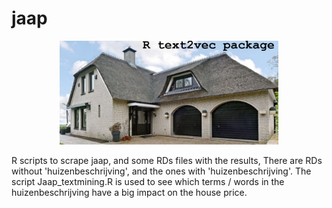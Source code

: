 # jaap
<p align="center">
  <img src="huisenblog.png" width="350"/>
</p>
R scripts to scrape jaap, and some RDs files with the results, There are RDs without 'huizenbeschrijving', and the ones with 'huizenbeschrijving'. The script Jaap_textmining.R is used to see which terms / words in the huizenbeschrijving have a big impact on the house price.


